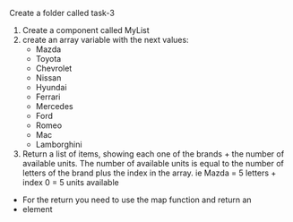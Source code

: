 Create a folder called task-3

1. Create a component called MyList
2. create an array variable with the next values:
   - Mazda
   - Toyota
   - Chevrolet
   - Nissan
   - Hyundai
   - Ferrari
   - Mercedes
   - Ford
   - Romeo
   - Mac
   - Lamborghini
3. Return a list of items, showing each one of the brands + the number of available units. The number of available units is equal to the number of letters of the brand plus the index in the array. ie Mazda = 5 letters + index 0 = 5 units available

- For the return you need to use the map function and return an <li> element
